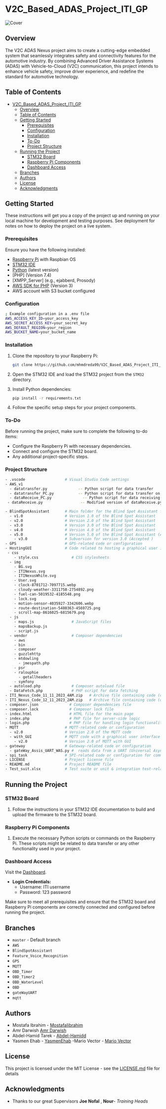 # V2C_Based_ADAS_Project_ITI_GP

![Cover](https://github.com/MostafaIibrahim/V2C_Project_Based_ADAS_ITI_GP/blob/main/Docs/images/nexusjpeg)

## Overview
The V2C ADAS Nexus project aims to create a cutting-edge embedded system that seamlessly integrates safety and connectivity features for the automotive industry. By combining Advanced Driver Assistance Systems (ADAS) with Vehicle-to-Cloud (V2C) communication, this project intends to enhance vehicle safety, improve driver experience, and redefine the standard for automotive technology.


## Table of Contents
- [V2C\_Based\_ADAS\_Project\_ITI\_GP](#v2c_based_adas_project_iti_gp)
  - [Overview](#overview)
  - [Table of Contents](#table-of-contents)
  - [Getting Started](#getting-started)
    - [Prerequisites](#prerequisites)
    - [Configuration](#configuration)
    - [Installation](#installation)
    - [To-Do](#to-do)
    - [Project Structure](#project-structure)
  - [Running the Project](#running-the-project)
    - [STM32 Board](#stm32-board)
    - [Raspberry Pi Components](#raspberry-pi-components)
    - [Dashboard Access](#dashboard-access)
  - [Branches](#branches)
  - [Authors](#authors)
  - [License](#license)
  - [Acknowledgments](#acknowledgments)


## Getting Started

These instructions will get you a copy of the project up and running on your local machine for development and testing purposes. See deployment for notes on how to deploy the project on a live system.

### Prerequisites

Ensure you have the following installed:

- [Raspberry Pi](https://www.raspberrypi.org/) with Raspbian OS
- [STM32 IDE](https://www.st.com/en/development-tools/stm32cubeide.html)
- [Python](https://www.python.org/) (latest version)
-  [PHP] (Version 7.4)
-  [XMPP_Server] (e.g., ejabberd, Prosody)
-  [AWS SDK for PHP](https://github.com/aws/aws-sdk-php) (Version 3)
-  AWS account with S3 bucket configured


### Configuration
```bash
; Example configuration in a .env file
AWS_ACCESS_KEY_ID=your_access_key
AWS_SECRET_ACCESS_KEY=your_secret_key
AWS_DEFAULT_REGION=your_region
AWS_BUCKET_NAME=your_bucket_name
```

### Installation

1. Clone the repository to your Raspberry Pi:

    ```bash
    git clone https://github.com/mhmdreda99/V2C_Based_ADAS_Project_ITI_GP.git
    ```

2. Open the STM32 IDE and load the STM32 project from the `STM32` directory.

3. Install Python dependencies:

    ```bash
    pip install -r requirements.txt
    ```

4. Follow the specific setup steps for your project components.

### To-Do

Before running the project, make sure to complete the following to-do items:

- Configure the Raspberry Pi with necessary dependencies.
- Connect and configure the STM32 board.
- Any additional project-specific steps.

### Project Structure
```bash
- .vscode                  # Visual Studio Code settings
- AWS_v1 
  - datatransfer.py              -- Python script for data transfer
  - datatransfer_PC.py           -- Python script for data transfer on a PC                  # AWS-related code or configuration (e.g., Lambda functions)
  - dataReceive_PC.py              -- Python script for data receiving on a PC
 - dataReceive.py                 -- Modified version of dataReceive.py

- BlindSpotAssistant       # Main folder for the Blind Spot Assistant feature
  - v1.0                   # Version 1.0 of the Blind Spot Assistant
  - v2.0                   # Version 2.0 of the Blind Spot Assistant
  - v3.0                   # Version 3.0 of the Blind Spot Assistant
  - v4.0                   # Version 4.0 of the Blind Spot Assistant
  - v5.0                   # Version 5.0 of the Blind Spot Assistant (Accepted)
    - v3.0                 # Subversion for version 3.0 (Accepted )
- GPS                      # GPS-related code or configuration
- HostingGUI               # Code related to hosting a graphical user interface (NEXUS Website https://nexus.mhmdreda99.com/)
 - css
    - style.css               # CSS stylesheets
  - img
    - BG.svg
    - ITINexus.svg
    - ITINexusWhite.svg
    - User.svg
    - clock-8701712-7097715.webp
    - cloudy-weather-3311758-2754892.png
    - fuel-can-5019532-4185548.png
    - lock.svg
    - motion-sensor-4035927-3342606.webp
    - route-destination-5480363-4569725.png
    - scroll-map-8616025-6815679.png
  - js
    - maps.js                 # JavaScript files
    - mapsBackup.js
    - script.js
  - vendor                    # Composer dependencies
    - aws
    - bin
    - composer
    - guzzlehttp
    - mtdowling
      - jmespath.php
    - psr
    - ralouphie
      - getallheaders
    - symfony
  - autoload.php              # Composer autoload file
  - DataFetch.php             # PHP script for data fetching
- ITI_Nexus_Code_11_11_2023_4AM.zip   # Archive file containing code (dated 11.11.2023 4 AM)
- ITI_Nexus_Code_12_11_2023_2AM.zip   # Archive file containing code (dated 12.11.2023 2 AM)
- composer.json              # Composer dependencies file
- composer.lock              # Composer lock file
- index.html                 # HTML file for the main page
- index.php                  # PHP file for server-side logic
- login.php                  # PHP file for handling login functionality
- MQTT                     # MQTT-related code or configuration
  - v2.0                   # Version 2.0 of the MQTT code
  - with_GUI               # MQTT code with a graphical user interface
    - v2.0                 # Version 2.0 of MQTT with GUI
- gateway                  # Gateway-related code or configuration
  - gateWay_Assis_UART_WAS.py #  reads data from a UART (Universal Asynchronous Receiver-Transmitter) connection, processes the data, reads GPS coordinates from files, and publishes the processed data to AWS IoT (Internet of Things) using MQTT (Message Queuing Telemetry Transport). The script also listens for commands from a web service 
- spi_task                 # SPI-related code or configuration for communtcation between componenets (rejected )
- LICENSE                  # Project license file
- README.md                # Project README file
- Test_suit.xlsx           # Test suite or unit & integration test-related documents

```


## Running the Project

### STM32 Board

1. Follow the instructions in your STM32 IDE documentation to build and upload the firmware to the STM32 board.

### Raspberry Pi Components

1. Execute the necessary Python scripts or commands on the Raspberry Pi. These scripts might be related to data transfer or any other functionality used in your project.

### Dashboard Access

Visit the [Dashboard](https://nexus.mhmdreda99.com/).

- **Login Credentials:**
  - Username: ITI username
  - Password: 123 password

Make sure to meet all prerequisites and ensure that the STM32 board and Raspberry Pi components are correctly connected and configured before running the project.

## Branches

- `master` - Default branch
- `AWS`
- `BlindSpotAssistant`
- `Feature_Voice_Recognition`
- `GPS`
- `MQTT`
- `OBD_Timer`
- `OBD_Timer2`
- `OBD_WaterLevel`
- `OBD`
- `gateWayUART`
- `mqtt`


## Authors
-  Mostafa Ibrahim - [MostafaIibrahim](https://github.com/MostafaIibrahim)
- Amr Darwish [Amr Darwish](https://github.com/AmrDarwish)
- Abdel-Hamid Tarek - [Abdel-Hamidd](https://github.com/Abdel-Hamidd)
- Yasmen Ehab - [YasmenEhab](https://github.com/YasmenEhab)
-Mario Vector - [Mario Vector](https://github.com/Mariovictore)

## License

This project is licensed under the MIT License - see the [LICENSE.md](LICENSE.md) file for details

## Acknowledgments

- Thanks to our great Supervisors  **Joe Nofal** , **Nour**- *Training Heads* 
